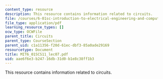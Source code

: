 ```yaml
---
content_type: resource
description: This resource contains information related to circuits.
file: /courses/6-01sc-introduction-to-electrical-engineering-and-computer-science-i-spring-2011/aae6f6e3b24716db31d0b1e8c38ff1b3_MIT6_01SCS11_lec07.pdf
file_type: application/pdf
learning_resource_types: []
ocw_type: OCWFile
parent_title: Circuits
parent_type: CourseSection
parent_uid: c1a11356-f20d-61ec-dbf3-85a0ade29169
resourcetype: Document
title: MIT6_01SCS11_lec07.pdf
uid: aae6f6e3-b247-16db-31d0-b1e8c38ff1b3
---
```

This resource contains information related to circuits.

